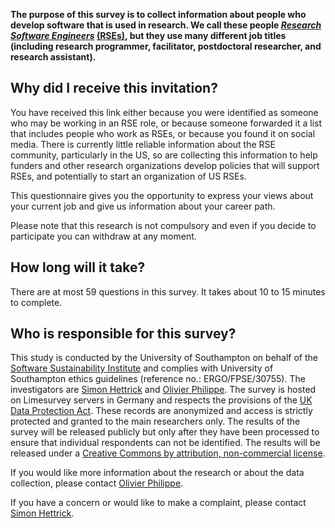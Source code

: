 **The purpose of this survey is to collect information about people who develop software that is used in research. We call these people *[Research Software Engineers](https://www.software.ac.uk/blog/2016-11-17-not-so-brief-history-research-software-engineers)* [(RSEs)](https://www.software.ac.uk/blog/2016-11-17-not-so-brief-history-research-software-engineers), but they use many different job titles (including research programmer, facilitator, postdoctoral researcher, and research assistant).**

Why did I receive this invitation?
----------------------------------

You have received this link either because you were identified as someone who may be working in an RSE role, or because someone forwarded it a list that includes people who work as RSEs, or because you found it on social media.
There is currently little reliable information about the RSE community, particularly in the US, so are collecting this information to help funders and other research organizations develop policies that will support RSEs, and potentially to start an organization of US RSEs.

This questionnaire gives you the opportunity to express your views about your current job and give us information about your career path.

Please note that this research is not compulsory and even if you decide to participate you can withdraw at any moment.

How long will it take?
----------------------

There are at most 59 questions in this survey. It takes about 10 to 15 minutes to complete.

Who is responsible for this survey?
-----------------------------------

This study is conducted by the University of Southampton on behalf of the [Software Sustainability Institute](https://www.software.ac.uk) and complies with University of Southampton ethics guidelines (reference no.: ERGO/FPSE/30755).
The investigators are [Simon Hettrick](mailto:s.hettrick@software.ac.uk) and [Olivier Philippe](mailto:olivier.philippe@soton.ac.uk).
The survey is hosted on Limesurvey servers in Germany and respects the provisions of the [UK Data Protection Act](https://www.gov.uk/data-protection/the-data-protection-act).
These records are anonymized and access is strictly protected and granted to the main researchers only. The results of the survey will be released publicly but only after they have been processed to ensure that individual respondents can not be identified. The results will be released under a [Creative Commons by attribution, non-commercial license](https://creativecommons.org/licenses/by-nc/2.5/scotland/).

If you would like more information about the research or about the data collection, please contact [Olivier Philippe](mailto:olivier.philippe@soton.ac.uk).

If you have a concern or would like to make a complaint, please contact [Simon Hettrick](mailto:s.hettrick@software.ac.uk).
